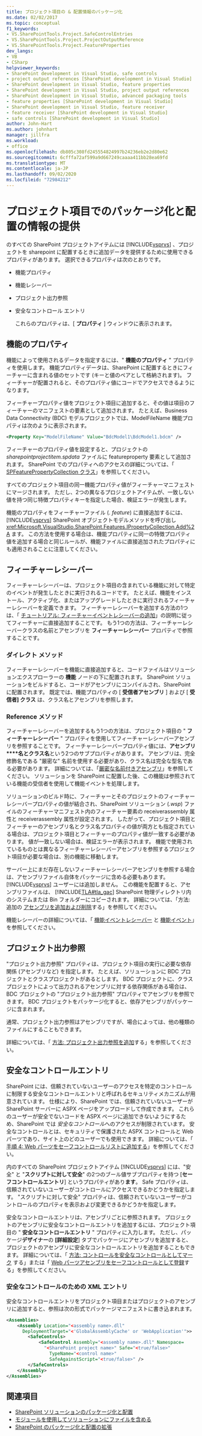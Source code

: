 ```yaml
---
title: プロジェクト項目の & 配置情報のパッケージ化
ms.date: 02/02/2017
ms.topic: conceptual
f1_keywords:
- VS.SharePointTools.Project.SafeControlEntries
- VS.SharePointTools.Project.ProjectOutputReference
- VS.SharePointTools.Project.FeatureProperties
dev_langs:
- VB
- CSharp
helpviewer_keywords:
- SharePoint development in Visual Studio, safe controls
- project output references [SharePoint development in Visual Studio]
- SharePoint development in Visual Studio, feature properties
- SharePoint development in Visual Studio, project output references
- SharePoint development in Visual Studio, advanced packaging tools
- feature properties [SharePoint development in Visual Studio]
- SharePoint development in Visual Studio, feature receiver
- feature receiver [SharePoint development in Visual Studio]
- safe controls [SharePoint development in Visual Studio]
author: John-Hart
ms.author: johnhart
manager: jillfra
ms.workload:
- office
ms.openlocfilehash: db805c308fd245554824997b24236eb2e2d80e62
ms.sourcegitcommit: 6cfffa72af599a9d667249caaaa411bb28ea69fd
ms.translationtype: MT
ms.contentlocale: ja-JP
ms.lasthandoff: 09/02/2020
ms.locfileid: "72984212"
---
```

# <a name="provide-packaging-and-deployment-information-in-project-items"></a>プロジェクト項目でのパッケージ化と配置の情報の提供
  のすべての SharePoint プロジェクトアイテムには [!INCLUDE[vsprvs](../sharepoint/includes/vsprvs-md.md)] 、プロジェクトを sharepoint に配置するときに追加データを提供するために使用できるプロパティがあります。 選択できるプロパティは次のとおりです。

- 機能プロパティ

- 機能レシーバー

- プロジェクト出力参照

- 安全なコントロール エントリ

  これらのプロパティは、[ **プロパティ** ] ウィンドウに表示されます。

## <a name="feature-properties"></a>機能のプロパティ
 機能によって使用されるデータを指定するには、" **機能のプロパティ** " プロパティを使用します。 機能プロパティデータは、SharePoint に配置するときにフィーチャーに含まれる値のセットです (キーと値のペアとして格納されます)。 フィーチャーが配置されると、そのプロパティ値にコードでアクセスできるようになります。

 フィーチャープロパティ値をプロジェクト項目に追加すると、その値は項目のフィーチャーのマニフェストの要素として追加されます。 たとえば、Business Data Connectivity (BDC) モデルプロジェクトでは、ModelFileName 機能プロパティは次のように表示されます。

```xml
<Property Key="ModelFileName" Value="BdcModel1\BdcModel1.bdcm" />
```

 フィーチャーのプロパティ値を設定すると、プロジェクトの *sharepointprojectitem.spdata* ファイルに featureproperty 要素として追加されます。 SharePoint でのプロパティへのアクセスの詳細については、「 [SPFeaturePropertyCollection クラス](/previous-versions/office/sharepoint-server/ms461895(v=office.15))」を参照してください。

 すべてのプロジェクト項目の同一機能プロパティ値がフィーチャーマニフェストにマージされます。 ただし、2つの異なるプロジェクトアイテムが、一致しない値を持つ同じ特徴プロパティキーを指定した場合、検証エラーが発生します。

 機能のプロパティをフィーチャーファイル (*. feature*) に直接追加するには、 [!INCLUDE[vsprvs](../sharepoint/includes/vsprvs-md.md)] SharePoint オブジェクトモデルメソッドを呼び出し <xref:Microsoft.VisualStudio.SharePoint.Features.IPropertyCollection.Add%2A> ます。 この方法を使用する場合は、機能プロパティに同一の特徴プロパティ値を追加する場合と同じルールが、機能ファイルに直接追加されたプロパティにも適用されることに注意してください。

## <a name="feature-receiver"></a>フィーチャーレシーバー
 フィーチャーレシーバーは、プロジェクト項目の含まれている機能に対して特定のイベントが発生したときに実行されるコードです。 たとえば、機能をインストール、アクティブ化、またはアップグレードしたときに実行されるフィーチャーレシーバーを定義できます。 フィーチャーレシーバーを追加する方法の1つは、「 [チュートリアル: フィーチャーイベントレシーバーの追加](../sharepoint/walkthrough-add-feature-event-receivers.md)」の説明に従ってフィーチャーに直接追加することです。 もう1つの方法は、フィーチャーレシーバークラスの名前とアセンブリを **フィーチャーレシーバー** プロパティで参照することです。

### <a name="direct-method"></a>ダイレクト メソッド
 フィーチャーレシーバーを機能に直接追加すると、コードファイルはソリューションエクスプローラーの **機能** ノードの下に配置されます。 SharePoint ソリューションをビルドすると、コードがアセンブリにコンパイルされ、SharePoint に配置されます。 既定では、機能プロパティの [ **受信者アセンブリ** ] および [ **受信者] クラス** は、クラス名とアセンブリを参照します。

### <a name="reference-method"></a>Reference メソッド
 フィーチャーレシーバーを追加するもう1つの方法は、プロジェクト項目の " **フィーチャーレシーバー** " プロパティを使用してフィーチャーレシーバーアセンブリを参照することです。 フィーチャーレシーバープロパティ値には、**アセンブリ****名とクラス名**という2つのサブプロパティがあります。 アセンブリは、完全修飾名である "厳密な" 名前を使用する必要があり、クラス名は完全な型名である必要があります。 詳細については、「[厳密な名前付きアセンブリ](/previous-versions/dotnet/netframework-4.0/wd40t7ad(v=vs.100))」を参照してください。 ソリューションを SharePoint に配置した後、この機能は参照されている機能の受信者を使用して機能イベントを処理します。

 ソリューションのビルド時に、フィーチャーとそのプロジェクトのフィーチャーレシーバープロパティの値が結合され、SharePoint ソリューション (*.wsp*) ファイルのフィーチャーマニフェスト内のフィーチャー要素の receiverassembly 属性と receiverassembly 属性が設定されます。 したがって、プロジェクト項目とフィーチャーのアセンブリ名とクラス名プロパティの値が両方とも指定されている場合は、プロジェクト項目とフィーチャーのプロパティ値が一致する必要があります。 値が一致しない場合は、検証エラーが表示されます。 機能で使用されているものとは異なるフィーチャーレシーバーアセンブリを参照するプロジェクト項目が必要な場合は、別の機能に移動します。

 サーバー上にまだ存在しないフィーチャーレシーバーアセンブリを参照する場合は、アセンブリファイル自体をパッケージに含める必要もあります。 [!INCLUDE[vsprvs](../sharepoint/includes/vsprvs-md.md)] ユーザーには追加しません。 この機能を配置すると、アセンブリファイルは、 [!INCLUDE[TLA#tla_gac](../sharepoint/includes/tlasharptla-gac-md.md)] SharePoint 物理ディレクトリ内のシステムまたは Bin フォルダーにコピーされます。 詳細については、「方法: 追加の [アセンブリを追加および削除](../sharepoint/how-to-add-and-remove-additional-assemblies.md)する」を参照してください。

 機能レシーバーの詳細については、「 [機能イベントレシーバー](/previous-versions/office/developer/sharepoint-2007/bb862634(v=office.12)) と [機能イベント](/previous-versions/office/developer/sharepoint-2010/ms469501(v=office.14))」を参照してください。

## <a name="project-output-references"></a>プロジェクト出力参照
 "プロジェクト出力参照" プロパティは、プロジェクト項目の実行に必要な依存関係 (アセンブリなど) を指定します。 たとえば、ソリューションに BDC プロジェクトとクラスプロジェクトがあるとします。 BDC プロジェクトに、クラスプロジェクトによって出力されるアセンブリに対する依存関係がある場合は、BDC プロジェクトの "プロジェクト出力参照" プロパティでアセンブリを参照できます。 BDC プロジェクトをパッケージ化すると、依存アセンブリがパッケージに含まれます。

 通常、プロジェクト出力参照はアセンブリですが、場合によっては、他の種類のファイルにすることもできます。

 詳細については、「 [方法: プロジェクト出力参照を追加](../sharepoint/how-to-add-a-project-output-reference.md)する」を参照してください。

## <a name="safe-control-entries"></a>安全なコントロールエントリ
 SharePoint には、信頼されていないユーザーのアクセスを特定のコントロールに制限する安全なコントロールエントリと呼ばれるセキュリティメカニズムが用意されています。 仕様により、SharePoint では、信頼されていないユーザーが SharePoint サーバーに ASPX ページをアップロードして作成できます。 これらのユーザーが安全でないコードを ASPX ページに追加できないようにするため、SharePoint では *安全なコントロール*へのアクセスが制限されています。 安全なコントロールとは、セキュリティで保護された ASPX コントロールと Web パーツであり、サイト上のどのユーザーでも使用できます。 詳細については、「 [手順 4: Web パーツをセーフコントロールリストに追加する](/previous-versions/office/developer/sharepoint-2007/ms581321(v=office.12))」を参照してください。

 内のすべての SharePoint プロジェクトアイテム [!INCLUDE[vsprvs](../sharepoint/includes/vsprvs-md.md)] には、"安全" と "**スクリプトに対して安全**" の2つのブール値サブプロパティを持つ [**セーフコントロールエントリ**] というプロパティがあり**ます**。 Safe プロパティは、信頼されていないユーザーがコントロールにアクセスできるかどうかを指定します。 "スクリプトに対して安全" プロパティは、信頼されていないユーザーがコントロールのプロパティを表示および変更できるかどうかを指定します。

 安全なコントロールエントリは、アセンブリごとに参照されます。 プロジェクトのアセンブリに安全なコントロールエントリを追加するには、プロジェクト項目の " **安全なコントロールエントリ** " プロパティに入力します。 ただし、パッケージ**デザイナー**の **[詳細設定**] タブでパッケージにアセンブリを追加すると、プロジェクトのアセンブリに安全なコントロールエントリを追加することもできます。 詳細については、「 [方法: コントロールを安全なコントロールとしてマーク](../sharepoint/how-to-mark-controls-as-safe-controls.md) する」または「 [Web パーツアセンブリをセーフコントロールとして登録](/previous-versions/office/developer/sharepoint2003/dd587360(v=office.11))する」を参照してください。

### <a name="xml-entries-for-safe-controls"></a>安全なコントロールのための XML エントリ
 安全なコントロールエントリをプロジェクト項目またはプロジェクトのアセンブリに追加すると、参照は次の形式でパッケージマニフェストに書き込まれます。

```xml
<Assemblies>
    <Assembly Location="<assembly name>.dll"
      DeploymentTarget="<'GlobalAssemblyCache' or 'WebApplication'">>
        <SafeControls>
            <SafeControl Assembly="<assembly name>.dll" Namespace=
              "<SharePoint project name>" Safe="<true/false>"
                TypeName="<control name>"
                SafeAgainstScript="<true/false>" />
        </SafeControls>
    </Assembly>
</Assemblies>
```

## <a name="see-also"></a>関連項目
- [SharePoint ソリューションのパッケージ化と配置](../sharepoint/packaging-and-deploying-sharepoint-solutions.md)
- [モジュールを使用してソリューションにファイルを含める](../sharepoint/using-modules-to-include-files-in-the-solution.md)
- [SharePoint のパッケージ化と配置の拡張](../sharepoint/extending-sharepoint-packaging-and-deployment.md)
